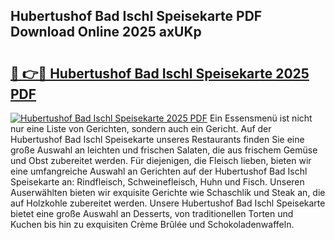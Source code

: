 ## Hubertushof Bad Ischl Speisekarte PDF Download Online 2025 axUKp

# <h2><a href="http://gcdvqhl.nevu.top/?p=Hubertushof+Bad+Ischl+Speisekarte">🔗 👉🔴 Hubertushof Bad Ischl Speisekarte 2025 PDF</a></h2>

[![Hubertushof Bad Ischl Speisekarte 2025 PDF](https://i.imgur.com/dBaPXMq.png)](http://gcdvqhl.nevu.top/?p=Hubertushof+Bad+Ischl+Speisekarte)
Ein Essensmenü ist nicht nur eine Liste von Gerichten, sondern auch ein Gericht. Auf der Hubertushof Bad Ischl Speisekarte unseres Restaurants finden Sie eine große Auswahl an leichten und frischen Salaten, die aus frischem Gemüse und Obst zubereitet werden. Für diejenigen, die Fleisch lieben, bieten wir eine umfangreiche Auswahl an Gerichten auf der Hubertushof Bad Ischl Speisekarte an: Rindfleisch, Schweinefleisch, Huhn und Fisch. Unseren Auserwählten bieten wir exquisite Gerichte wie Schaschlik und Steak an, die auf Holzkohle zubereitet werden. Unsere Hubertushof Bad Ischl Speisekarte bietet eine große Auswahl an Desserts, von traditionellen Torten und Kuchen bis hin zu exquisiten Crème Brûlée und Schokoladenwaffeln.
